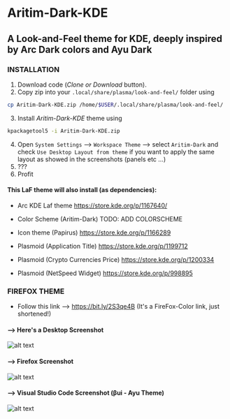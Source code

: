 # Aritim-Dark-KDE

## A Look-and-Feel theme for KDE, deeply inspired by Arc Dark colors and Ayu Dark 

### INSTALLATION

1. Download code (*Clone or Download* button).
2. Copy zip into your ```.local/share/plasma/look-and-feel/``` folder using 
```bash
cp Aritim-Dark-KDE.zip /home/$USER/.local/share/plasma/look-and-feel/
```
3. Install *Aritim-Dark-KDE* theme using
```bash
kpackagetool5 -i Aritim-Dark-KDE.zip
```
4. Open `System Settings` --> `Workspace Theme` --> select `Aritim-Dark` and check `Use Desktop Layout from theme` if you want to apply the same layout as showed in the screenshots (panels etc ...)
7. ???
8. Profit

#### This LaF theme will also install (as dependencies):

* Arc KDE Laf theme
https://store.kde.org/p/1167640/

* Color Scheme (Aritim-Dark) TODO: ADD COLORSCHEME


* Icon theme (Papirus)
https://store.kde.org/p/1166289

* Plasmoid (Application Title)
https://store.kde.org/p/1199712

* Plasmoid (Crypto Currencies Price)
https://store.kde.org/p/1200334

* Plasmoid (NetSpeed Widget)
https://store.kde.org/p/998895

### FIREFOX THEME
* Follow this link --> https://bit.ly/2S3qe4B (It's a FireFox-Color link, just shortened!)

#### --> Here's a Desktop Screenshot

![alt text](https://raw.githubusercontent.com/Mrcuve0/Aritim-Dark-KDE/master/Screenshots/Desktop.png)

#### --> Firefox Screenshot

![alt text](https://raw.githubusercontent.com/Mrcuve0/Aritim-Dark-KDE/master/Screenshots/FirefoxTheme.png)

#### --> Visual Studio Code Screenshot (βui - Ayu Theme)

![alt text](https://raw.githubusercontent.com/Mrcuve0/Aritim-Dark-KDE/master/Screenshots/VSCode.png)